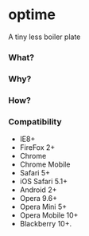 # optime
A tiny less boiler plate

### What?

### Why?

### How?

### Compatibility
  - IE8+
  - FireFox 2+
  - Chrome
  - Chrome Mobile
  - Safari 5+
  - iOS Safari 5.1+
  - Android 2+
  - Opera 9.6+
  - Opera Mini 5+
  - Opera Mobile 10+
  - Blackberry 10+.
